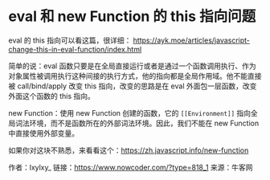 # eval 和 new Function 的 this 指向问题

eval 的 this 指向可以看这篇，很详细：
https://ayk.moe/articles/javascript-change-this-in-eval-function/index.html

简单的说：eval 函数只要是在全局直接运行或者是通过一个函数调用执行、作为对象属性被调用执行这种间接的执行方式，他的指向都是全局作用域。他不能直接被 call/bind/apply 改变 this 指向，改变的思路是在 eval 外面包一层函数，改变外面这个函数的 this 指向。

new Function：使用 new Function 创建的函数，它的 `[[Environment]]` 指向全局词法环境，而不是函数所在的外部词法环境。因此，我们不能在 new Function 中直接使用外部变量。

如果你对这块不熟悉，来看看这个：https://zh.javascript.info/new-function

作者：lxylxy\_
链接：https://www.nowcoder.com/?type=818_1
来源：牛客网
